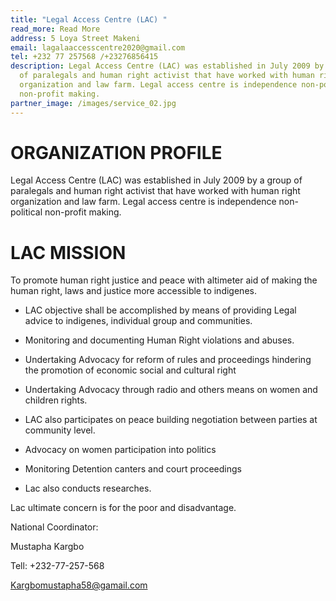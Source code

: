 ```yaml
---
title: "Legal Access Centre (LAC) "
read_more: Read More
address: 5 Loya Street Makeni
email: lagalaaccesscentre2020@gmail.com
tel: +232 77 257568 /+23276856415
description: Legal Access Centre (LAC) was established in July 2009 by a group
  of paralegals and human right activist that have worked with human right
  organization and law farm. Legal access centre is independence non-political
  non-profit making.
partner_image: /images/service_02.jpg
---
```

# ORGANIZATION PROFILE
Legal Access Centre (LAC) was established in July 2009 by a group of paralegals and human right activist that have worked with human right organization and law farm. Legal access centre is independence non-political non-profit making.
# LAC MISSION
To promote human right justice and peace with altimeter aid of making the human right, laws and justice more accessible to indigenes. 

* LAC objective shall be accomplished by means of providing Legal advice to indigenes, individual group and communities.
  
* Monitoring and documenting Human Right violations and abuses.
* Undertaking Advocacy for reform of rules and proceedings hindering the promotion of economic social and cultural right
 
* Undertaking Advocacy through radio and others means on women and children rights.
* LAC also participates on peace building negotiation between parties at community level.
* Advocacy on women participation into politics
* Monitoring Detention canters and court proceedings
* Lac also conducts researches. 

Lac ultimate concern is for the poor and disadvantage.
 
National Coordinator:
  
Mustapha Kargbo
 
Tell: +232-77-257-568
 
Kargbomustapha58@gamail.com
     

